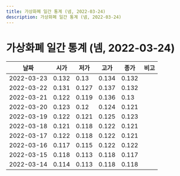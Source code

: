 ```yaml
---
title: 가상화폐 일간 통계 (넴, 2022-03-24)
description: 가상화폐 일간 통계 (넴, 2022-03-24)
---
```



가상화폐 일간 통계 (넴, 2022-03-24)
===

|날짜|시가|저가|고가|종가|비고|
|--|--|--|--|--|--|
|2022-03-23|0.132|0.13|0.134|0.132|    |
|2022-03-22|0.131|0.127|0.137|0.132|    |
|2022-03-21|0.122|0.119|0.136|0.13|    |
|2022-03-20|0.123|0.12|0.124|0.121|    |
|2022-03-19|0.122|0.121|0.125|0.123|    |
|2022-03-18|0.121|0.118|0.122|0.121|    |
|2022-03-17|0.122|0.118|0.122|0.121|    |
|2022-03-16|0.117|0.115|0.122|0.122|    |
|2022-03-15|0.118|0.113|0.118|0.117|    |
|2022-03-14|0.114|0.113|0.118|0.118|    |
